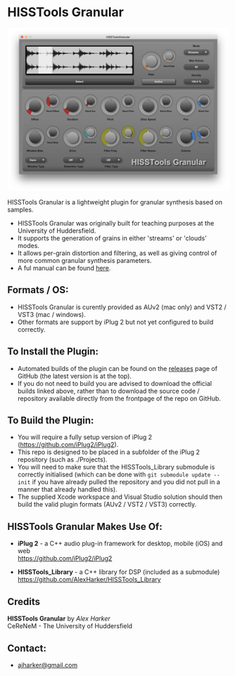 HISSTools Granular
========

![HISSTools Granular UI](plugin-image.png)

HISSTools Granular is a lightweight plugin for granular synthesis based on samples.
* HISSTools Granular was originally built for teaching purposes at the University of Huddersfield.
* It supports the generation of grains in either 'streams' or 'clouds' modes.  
* It allows per-grain distortion and filtering, as well as giving control of more common granular synthesis parameters.
* A ful manual can be found [here](https://github.com/AlexHarker/HISSTools_Granular/blob/main/manual/HISSTools_Granular_User_Guide.pdf).

Formats / OS:
---------------------------------
- HISSTools Granular is curently provided as AUv2 (mac only) and VST2 / VST3 (mac / windows).
- Other formats are support by iPlug 2 but not yet configured to build correctly.

To Install the Plugin:
---------------------------------
- Automated builds of the plugin can be found on the [releases](https://github.com/AlexHarker/HISSTools_Granular/releases) page of GitHub (the latest version is at the top).
- If you do not need to build you are advised to download the official builds linked above, rather than to download the source code / repository available directly from the frontpage of the repo on GitHub.

To Build the Plugin:
---------------------------------
- You will require a fully setup version of iPlug 2 (https://github.com/iPlug2/iPlug2).
- This repo is designed to be placed in a subfolder of the iPlug 2 repository (such as ./Projects). 
- You will need to make sure that the HISSTools_Library submodule is correctly initialised (which can be done with ```git submodule update --init``` if you have already pulled the repository and you did not pull in a manner that already handled this).
- The supplied Xcode workspace and Visual Studio solution should then build the valid plugin formats (AUv2 / VST2 / VST3) correctly.

HISSTools Granular Makes Use Of:
---------------------------------

- **iPlug 2** - a C++ audio plug-in framework for desktop, mobile (iOS) and web <br>
https://github.com/iPlug2/iPlug2

- **HISSTools_Library** - a C++ library for DSP (included as a submodule) <br>
https://github.com/AlexHarker/HISSTools_Library

Credits
---------------------------------
**HISSTools Granular** by *Alex Harker* <br>
CeReNeM - The University of Huddersfield

Contact:
---------------------------------

* ajharker@gmail.com
